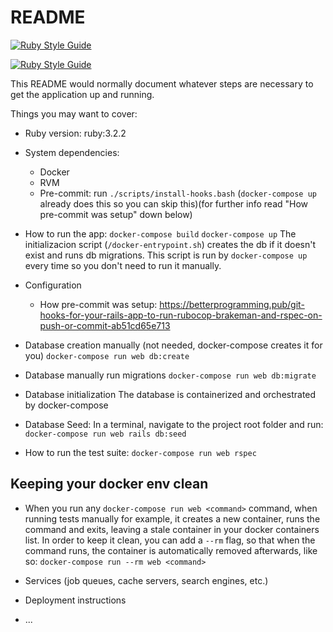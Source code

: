 # README

[![Ruby Style Guide](https://img.shields.io/badge/code_style-rubocop-brightgreen.svg)](https://github.com/rubocop/rubocop)

[![Ruby Style Guide](https://img.shields.io/badge/code_style-community-brightgreen.svg)](https://rubystyle.guide)

This README would normally document whatever steps are necessary to get the
application up and running.

Things you may want to cover:

* Ruby version: ruby:3.2.2


* System dependencies: 
    - Docker
    - RVM
    - Pre-commit: run `./scripts/install-hooks.bash` (`docker-compose up` already does this so you can skip this)(for further info read "How pre-commit was setup" down below)

* How to run the app: 
    `docker-compose build`
    `docker-compose up`
    The initializacion script (`/docker-entrypoint.sh`) creates the db if it doesn't exist and runs db migrations. This script is run by `docker-compose up` every time so you don't need to run it manually.

* Configuration

    - How pre-commit was setup:
        https://betterprogramming.pub/git-hooks-for-your-rails-app-to-run-rubocop-brakeman-and-rspec-on-push-or-commit-ab51cd65e713

* Database creation manually (not needed, docker-compose creates it for you)
    `docker-compose run web db:create`

* Database manually run migrations 
    `docker-compose run web db:migrate`

* Database initialization
    The database is containerized and orchestrated by docker-compose

* Database Seed: In a terminal, navigate to the project root folder and run: 
    `docker-compose run web rails db:seed`

* How to run the test suite:
    `docker-compose run web rspec`

## Keeping your docker env clean

* When you run any `docker-compose run web <command>` command, when running tests manually for example, it creates a new container, runs the command and exits, leaving a stale container in your docker containers list. In order to keep it clean, you can add a `--rm` flag, so that when the command runs, the container is automatically removed afterwards, like so: `docker-compose run --rm web <command>`

* Services (job queues, cache servers, search engines, etc.)

* Deployment instructions

* ...
